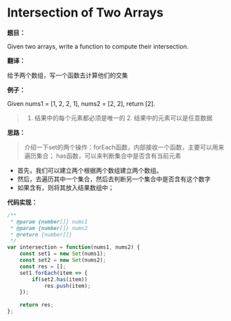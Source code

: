 # Intersection of Two Arrays

**题目：**

Given two arrays, write a function to compute their intersection.

**翻译：**

给予两个数组，写一个函数去计算他们的交集

**例子：**

Given nums1 = [1, 2, 2, 1], nums2 = [2, 2], return [2].

> 1. 结果中的每个元素都必须是唯一的  2. 结果中的元素可以是任意数据

**思路：**

> 介绍一下set的两个操作：forEach函数，内部接收一个函数，主要可以用来遍历集合； has函数，可以来判断集合中是否含有当前元素

* 首先，我们可以建立两个根据两个数组建立两个数组。
* 然后，去遍历其中一个集合，然后去判断另一个集合中是否含有这个数字
* 如果含有，则将其放入结果数组中；

**代码实现：**

```javascript
/**
 * @param {number[]} nums1
 * @param {number[]} nums2
 * @return {number[]}
 */
var intersection = function(nums1, nums2) {
    const set1 = new Set(nums1);
    const set2 = new Set(nums2);
    const res = [];
    set1.forEach(item => {
        if(set2.has(item))
            res.push(item);
    });
    
    return res;
};
```